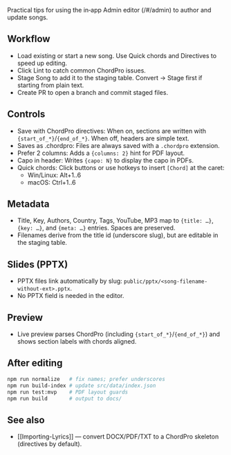 Practical tips for using the in‑app Admin editor (/#/admin) to author and update songs.

## Workflow
- Load existing or start a new song. Use Quick chords and Directives to speed up editing.
- Click Lint to catch common ChordPro issues.
- Stage Song to add it to the staging table. Convert → Stage first if starting from plain text.
- Create PR to open a branch and commit staged files.

## Controls
- Save with ChordPro directives: When on, sections are written with `{start_of_*}`/`{end_of_*}`. When off, headers are simple text.
- Saves as .chordpro: Files are always saved with a `.chordpro` extension.
- Prefer 2 columns: Adds a `{columns: 2}` hint for PDF layout.
- Capo in header: Writes `{capo: N}` to display the capo in PDFs.
 - Quick chords: Click buttons or use hotkeys to insert `[Chord]` at the caret:
   - Win/Linux: Alt+1..6
   - macOS: Ctrl+1..6

## Metadata
- Title, Key, Authors, Country, Tags, YouTube, MP3 map to `{title: …}`, `{key: …}`, and `{meta: …}` entries. Spaces are preserved.
- Filenames derive from the title id (underscore slug), but are editable in the staging table.

## Slides (PPTX)
- PPTX files link automatically by slug: `public/pptx/<song-filename-without-ext>.pptx`.
- No PPTX field is needed in the editor.

## Preview
- Live preview parses ChordPro (including `{start_of_*}`/`{end_of_*}`) and shows section labels with chords aligned.

## After editing
```bash
npm run normalize   # fix names; prefer underscores
npm run build-index # update src/data/index.json
npm run test:mvp    # PDF layout guards
npm run build       # output to docs/
```

## See also
- [[Importing-Lyrics]] — convert DOCX/PDF/TXT to a ChordPro skeleton (directives by default).
